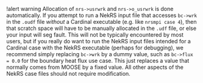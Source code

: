 !alert warning
Allocation of `nrs->usrwrk` and `nrs->o_usrwrk` is done automatically.
If you attempt to run a NekRS input file that accesses `bc->wrk` in the
`.oudf` file *without* a Cardinal executable (e.g. like
`nrsmpi case 4`), then that scratch space will have to be manually allocated in
the `.udf` file, or else your input will seg fault. This will not be typically
encountered by most users, but if you really do want to run the NekRS input files
intended for a Cardinal case with the NekRS executable (perhaps for debugging),
we recommend simply replacing `bc->wrk` by a dummy value, such as `bc->flux = 0.0`
for the boundary heat flux use case. This just replaces a value that normally comes from MOOSE by a fixed
value. All other aspects of the NekRS case files should not require modification.
